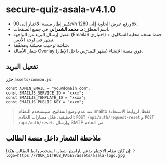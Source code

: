 # secure-quiz-asala-v4.1.0

- تكبير إطار منصة الاختبار إلى 90vh ورفع عرض الحاوية إلى 1280px.
- اسم المطوّر: **د. محمد الشمراني** في جميع الصفحات.
- تفعيل إرسال البريد من الواجهة (EmailJS اختياري) + حفظ نسخة محلية للشكاوى تظهر في لوحة الأدمن.
- شاشة ترحيب محسّنة ومخفّفة.
- شعار الأصالة Overlay فوق منصة الإنشاء (يظهر للمدرّس داخل الإطار).

## تفعيل البريد
حرّر `assets/common.js`:
```
const ADMIN_EMAIL = "you@domain.com";
const EMAILJS_SERVICE_ID = "xxxx";
const EMAILJS_TEMPLATE_ID = "xxxx";
const EMAILJS_PUBLIC_KEY = "xxxx";
```
> عند عدم وضع المفاتيح، سيستخدم النظام mailto فقط. لروابط الاستعادة الحقيقية، فعّل مسارات الخادم:
`POST /api/auth/request-reset` و `POST /api/auth/reset`، وإرسال SMTP من الخادم.

## ملاحظة الشعار داخل منصة الطالب
إن كان نظام الاختبار يدعم باراميتر شعار، استخدم رابط الطالب هكذا:
`?logo=https://YOUR_GITHUB_PAGES/assets/asala-logo.jpg`
